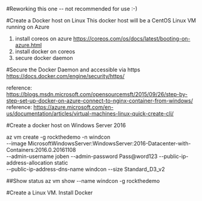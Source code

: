 #Reworking this one -- not recommended for use :-)

#Create a Docker host on Linux
This docker host will be a CentOS Linux VM running on Azure

1. install coreos on azure
https://coreos.com/os/docs/latest/booting-on-azure.html
2. install docker on coreos
3. secure docker daemon

#Secure the Docker Daemon and accessible via https
https://docs.docker.com/engine/security/https/

reference: https://blogs.msdn.microsoft.com/opensourcemsft/2015/09/26/step-by-step-set-up-docker-on-azure-connect-to-nginx-container-from-windows/
reference: https://azure.microsoft.com/en-us/documentation/articles/virtual-machines-linux-quick-create-cli/

#Create a docker host on Windows Server 2016

az vm create -g rockthedemo -n windcon \
--image MicrosoftWindowsServer:WindowsServer:2016-Datacenter-with-Containers:2016.0.20161108 \
--admin-username joben --admin-password Pass@word123 --public-ip-address-allocation static \
--public-ip-address-dns-name windcon --size Standard_D3_v2 

##Show status
az vm show --name windcon -g rockthedemo

#Create a Linux VM. Install Docker




